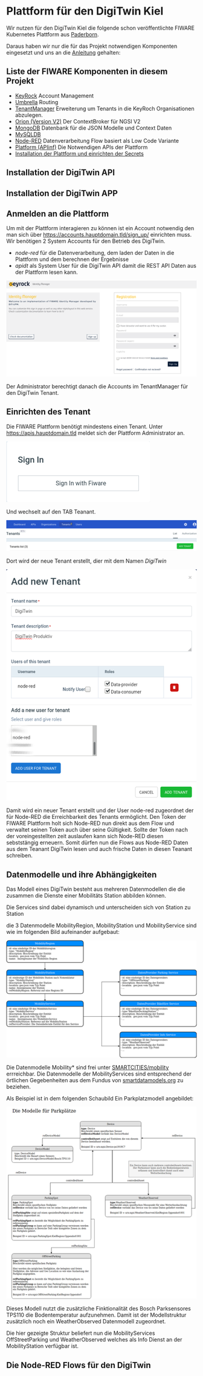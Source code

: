 # Plattform für den DigiTwin Kiel

Wir nutzen für den DigiTwin Kiel die folgende schon veröffentlichte FIWARE Kubernetes Plattform aus [Paderborn](https://gitlab.com/zentrale-open-data-plattform-paderborn/fiware "Zentrale OpenData Plattform").

Daraus haben wir nur die für das Projekt notwendigen Komponenten eingesetzt und uns an die [Anleitung](https://gitlab.com/zentrale-open-data-plattform-paderborn/fiware/documentation "Dokumentation der Zentrale OpenData Plattform") gehalten:

## Liste der FIWARE Komponenten in diesem Projekt

- [KeyRock](https://gitlab.com/zentrale-open-data-plattform-paderborn/fiware/keyrock "Dokumentation Keyrock") Account Management
- [Umbrella](https://gitlab.com/zentrale-open-data-plattform-paderborn/fiware/umbrella "Dokumentation Umbrella") Routing
- [TenantManager](https://gitlab.com/zentrale-open-data-plattform-paderborn/fiware/tenantmanager "Dokumentation TenantManager") Erweiterung um Tenants in die KeyRoch Organisationen abzulegen.
- [Orion (Version V2)](https://gitlab.com/zentrale-open-data-plattform-paderborn/fiware/orion "Dokumentation Orion") Der ContextBroker für NGSI V2
- [MongoDB](https://gitlab.com/zentrale-open-data-plattform-paderborn/fiware/mongo "Dokumentation MongoDB") Datenbank für die JSON Modelle und Context Daten
- [MySQLDB]()
- [Node-RED](https://gitlab.com/zentrale-open-data-plattform-paderborn/fiware/node-red-on-k8s "Dokumentation Node-RED") Datenverarbeitung Flow basiert als Low Code Variante
- [Platform (APIinf)](https://gitlab.com/zentrale-open-data-plattform-paderborn/fiware/platform "Dokumentation Platform") Die Notwendigen APIs der Plattform
- [Installation der Plattform und einrichten der Secrets](https://gitlab.com/zentrale-open-data-plattform-paderborn/fiware/installation/-/tree/master/platform-setup)



## Installation der DigiTwin API


## Installation der DigiTwin APP

## Anmelden an die Plattform

Um mit der Plattform interagieren zu können ist ein Account notwendig den man sich über https://accounts.hauptdomain.tld/sign_up/ einrichten muss.
Wir benötigen 2 System Accounts für den Betrieb des DigiTwin.

- *node-red* für die Datenverarbeitung, dem laden der Daten in die Plattform und dem berechnen der Ergebnisse
- *apidt* als System User für die DigiTwin API damit die REST API Daten aus der Plattform lesen kann.

![Anmeldung](/images/SignUp.png)

Der Administrator berechtigt danach die Accounts im TenantManager für den DigiTwin Tenant.

## Einrichten des Tenant

Die FIWARE Plattform benötigt mindestens einen Tenant.
Unter https://apis.hauptdomain.tld meldet sich der Plattform Administrator an.

![LogIn](/images/LogIn.png)

Und wechselt auf den TAB Teanant.

![TenantManager](/images/TenantManager.png)

Dort wird der neue Tenant erstellt, dier mit dem Namen *DigiTwin*

![Tenant DigiTwin](/images/TenantDigiTwin.png)

Damit wird ein neuer Tenant erstellt und der User node-red zugeordnet der für Node-RED die Erreichbarkeit des Tenants ermöglicht.
Den Token der FIWARE Plattform holt sich Node-RED nun direkt aus dem Flow und verwaltet seinen Token auch über seine Gültigkeit.
Sollte der Token nach der voreingestellten zeit auslaufen kann sich Node-RED diesen sebststängig erneuern.
Somit dürfen nun die Flows aus Node-RED Daten aus dem Teanant DigiTwin lesen und auch frische Daten in diesen Teanant schreiben.

## Datenmodelle und ihre Abhängigkeiten

Das Modell eines DigiTwin besteht aus mehreren Datenmodellen die die zusammen die Dienste einer Mobilitäts Station abbilden können.

Die Services sind dabei dynamisch und unterscheiden sich von Station zu Station

die 3 Datenmodelle MobilityRegion, MobilityStation und MobilityService sind wie im folgenden Bild aufeinander aufgebaut:

![Die Datenmodelle Mobility...](/images/MobilityModelle.png)

Die Datenmodelle Mobility\* sind frei unter [SMARTCITIES/mobility](https://github.com/smart-data-models/incubated/tree/master/SMARTCITIES/mobility) errreichbar.
Die Datenmodelle der MobilityServices sind entsprechend der örtlichen Gegebenheiten aus dem Fundus von [smartdatamodels.org](https://smartdatamodels.org/) zu beziehen.

Als Beispiel ist in dem folgenden Schaubild Ein Parkplatzmodell angebildet:

![Parken](/images/parking.png)

Dieses Modell nutzt die zusätzliche Finktionalität des Bosch Parksensores TPS110 die Bodentemperatur aufzunehmen.
Damit ist der Modellstruktur zusätzlich noch ein WeatherObserved Datenmodell zugeordnet.

Die hier gezeigte Struktur beliefert nun die MobilityServices OffStreetParking und WeatherObserved welches als Info Dienst an der MobilityStation verfügbar ist.

## Die Node-RED Flows für den DigiTwin






